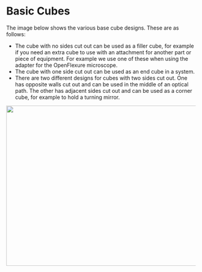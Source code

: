 # Basic Cubes

The image below shows the various base cube designs. These are as follows:
  * The cube with no sides cut out can be used as a filler cube, for example if you need an extra cube to use with an attachment for another part or piece of equipment. For example we use one of these when using the adapter for the OpenFlexure microscope.
  * The cube with one side cut out can be used as an end cube in a system.
  * There are two different designs for cubes with two sides cut out. One has opposite walls cut out and can be used in the middle of an optical path. The other has adjacent sides cut out and can be used as a corner cube, for example to hold a turning mirror.

<img src="https://github.com/NanoBioPhotonics-Strathclyde/M4-MultiModal-Modular-Microscopy/blob/main/Images/Cubes.PNG" height=425 width=700>

